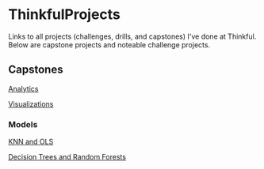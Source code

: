 # ThinkfulProjects
Links to all projects (challenges, drills, and capstones) I've done at Thinkful. Below are capstone projects and noteable challenge projects.

## Capstones
[Analytics](https://github.com/AshleyCubed/ThinkfulProjects/blob/master/Unit1%20Data%20Analysis/Capstone1/Unit%201%20Capstone%20Narrative%20Analytics.ipynb)

[Visualizations](https://github.com/AshleyCubed/ThinkfulProjects/blob/master/Happiness%20Capstone%20Report%20-%20AE%20Simpson.ipynb)

### Models
[KNN and OLS](https://github.com/AshleyCubed/ThinkfulProjects/blob/master/Unit%203/Challenges/3.1.4%20Model%20Comparison%20-%20Regression.ipynb)

[Decision Trees and Random Forests](https://github.com/AshleyCubed/ThinkfulProjects/blob/master/Unit%203/Challenges/CHALLENGE%20If%20a%20tree%20falls....ipynb)

